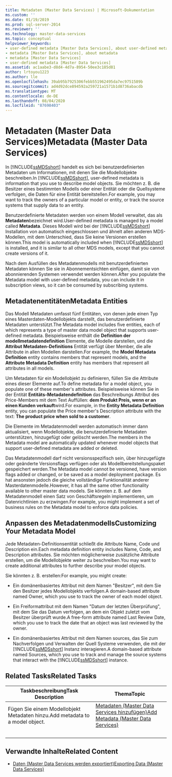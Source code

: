 ```yaml
---
title: Metadaten (Master Data Services) | Microsoft-Dokumentation
ms.custom: ''
ms.date: 01/19/2019
ms.prod: sql-server-2014
ms.reviewer: ''
ms.technology: master-data-services
ms.topic: conceptual
helpviewer_keywords:
- user-defined metadata [Master Data Services], about user-defined metadata
- metadata [Master Data Services], about metadata
- metadata [Master Data Services]
- user-defined metadata [Master Data Services]
ms.assetid: ac1aabe3-d8d4-4d7a-8954-50ee3c185d81
author: lrtoyou1223
ms.author: lle
ms.openlocfilehash: 39ab95b7925306febb551962495da7ec9751589b
ms.sourcegitcommit: ad4d92dce894592a259721a1571b1d8736abacdb
ms.translationtype: MT
ms.contentlocale: de-DE
ms.lasthandoff: 08/04/2020
ms.locfileid: "87698403"
---
```

# <a name="metadata-master-data-services"></a><span data-ttu-id="ef7f4-102">Metadaten (Master Data Services)</span><span class="sxs-lookup"><span data-stu-id="ef7f4-102">Metadata (Master Data Services)</span></span>
  <span data-ttu-id="ef7f4-103">In [!INCLUDE[ssMDSshort](../includes/ssmdsshort-md.md)] handelt es sich bei benutzerdefinierten Metadaten um Informationen, mit denen Sie die Modellobjekte beschreiben.</span><span class="sxs-lookup"><span data-stu-id="ef7f4-103">In [!INCLUDE[ssMDSshort](../includes/ssmdsshort-md.md)], user-defined metadata is information that you use to describe model objects.</span></span> <span data-ttu-id="ef7f4-104">Sie möchten z. B. die Besitzer eines bestimmten Modells oder einer Entität oder die Quellsysteme verfolgen, die Daten für eine Entität bereitstellen.</span><span class="sxs-lookup"><span data-stu-id="ef7f4-104">For example, you may want to track the owners of a particular model or entity, or track the source systems that supply data to an entity.</span></span>  
  
 <span data-ttu-id="ef7f4-105">Benutzerdefinierte Metadaten werden von einem Modell verwaltet, das als **Metadaten**bezeichnet wird.</span><span class="sxs-lookup"><span data-stu-id="ef7f4-105">User-defined metadata is managed by a model called **Metadata**.</span></span> <span data-ttu-id="ef7f4-106">Dieses Modell wird bei der [!INCLUDE[ssMDSshort](../includes/ssmdsshort-md.md)] Installation von automatisch eingeschlossen und ähnelt allen anderen MDS-Modellen, mit dem Unterschied, dass Sie keine Versionen erstellen können.</span><span class="sxs-lookup"><span data-stu-id="ef7f4-106">This model is automatically included when [!INCLUDE[ssMDSshort](../includes/ssmdsshort-md.md)] is installed, and it is similar to all other MDS models, except that you cannot create versions of it.</span></span>  
  
 <span data-ttu-id="ef7f4-107">Nach dem Ausfüllen des Metadatenmodells mit benutzerdefinierten Metadaten können Sie sie in Abonnementsichten einfügen, damit sie von abonnierenden Systemen verwendet werden können.</span><span class="sxs-lookup"><span data-stu-id="ef7f4-107">After you populate the Metadata model with user-defined metadata, you can include it in subscription views, so it can be consumed by subscribing systems.</span></span>  
  
## <a name="metadata-entities"></a><span data-ttu-id="ef7f4-108">Metadatenentitäten</span><span class="sxs-lookup"><span data-stu-id="ef7f4-108">Metadata Entities</span></span>  
 <span data-ttu-id="ef7f4-109">Das Modell Metadaten umfasst fünf Entitäten, von denen jede einen Typ eines Masterdaten-Modellobjekts darstellt, das benutzerdefinierte Metadaten unterstützt.</span><span class="sxs-lookup"><span data-stu-id="ef7f4-109">The Metadata model includes five entities, each of which represents a type of master data model object that supports user-defined metadata.</span></span> <span data-ttu-id="ef7f4-110">Beispielsweise enthält die **Definition der modellmetadatendefinition** Elemente, die Modelle darstellen, und die **Attribut Metadaten-Definitions** Entität verfügt über Member, die alle Attribute in allen Modellen darstellen.</span><span class="sxs-lookup"><span data-stu-id="ef7f4-110">For example, the **Model Metadata Definition** entity contains members that represent models, and the **Attribute Metadata Definition** entity has members that represent all attributes in all models.</span></span>  
  
 <span data-ttu-id="ef7f4-111">Um Metadaten für ein Modellobjekt zu definieren, füllen Sie die Attribute eines dieser Elemente auf.</span><span class="sxs-lookup"><span data-stu-id="ef7f4-111">To define metadata for a model object, you populate one of these member's attributes.</span></span> <span data-ttu-id="ef7f4-112">Beispielsweise können Sie in der Entität **Entitäts-Metadatendefinition** das Beschreibungs Attribut des Price-Members mit dem Text Auffüllen: **dem Produkt Preis, wenn er an einen Kunden verkauft**wird.</span><span class="sxs-lookup"><span data-stu-id="ef7f4-112">For example, in the **Entity Metadata Definition** entity, you can populate the Price member's Description attribute with the text: **The product price when sold to a customer**.</span></span>  
  
 <span data-ttu-id="ef7f4-113">Die Elemente im Metadatenmodell werden automatisch immer dann aktualisiert, wenn Modellobjekte, die benutzerdefinierte Metadaten unterstützen, hinzugefügt oder gelöscht werden.</span><span class="sxs-lookup"><span data-stu-id="ef7f4-113">The members in the Metadata model are automatically updated whenever model objects that support user-defined metadata are added or deleted.</span></span>  
  
 <span data-ttu-id="ef7f4-114">Das Metadatenmodell darf nicht versionsspezifisch sein, über hinzugefügte oder geänderte Versionsflags verfügen oder als Modellbereitstellungspaket gespeichert werden.</span><span class="sxs-lookup"><span data-stu-id="ef7f4-114">The Metadata model cannot be versioned, have version flags added or changed, or be saved as a model deployment package.</span></span> <span data-ttu-id="ef7f4-115">Es hat ansonsten jedoch die gleiche vollständige Funktionalität anderer Masterdatenmodelle.</span><span class="sxs-lookup"><span data-stu-id="ef7f4-115">However, it has all the same other functionality available to other master data models.</span></span> <span data-ttu-id="ef7f4-116">Sie könnten z. B. auf dem Metadatenmodell einen Satz von Geschäftsregeln implementieren, um Datenrichtlinien zu erzwingen.</span><span class="sxs-lookup"><span data-stu-id="ef7f4-116">For example, you might implement a set of business rules on the Metadata model to enforce data policies.</span></span>  
  
## <a name="customizing-your-metadata-model"></a><span data-ttu-id="ef7f4-117">Anpassen des Metadatenmodells</span><span class="sxs-lookup"><span data-stu-id="ef7f4-117">Customizing Your Metadata Model</span></span>  
 <span data-ttu-id="ef7f4-118">Jede Metadaten-Definitionsentität schließt die Attribute Name, Code und Description ein.</span><span class="sxs-lookup"><span data-stu-id="ef7f4-118">Each metadata definition entity includes Name, Code, and Description attributes.</span></span> <span data-ttu-id="ef7f4-119">Sie möchten möglicherweise zusätzliche Attribute erstellen, um die Modellobjekte weiter zu beschreiben.</span><span class="sxs-lookup"><span data-stu-id="ef7f4-119">You may want to create additional attributes to further describe your model objects.</span></span>  
  
 <span data-ttu-id="ef7f4-120">Sie könnten z. B. erstellen:</span><span class="sxs-lookup"><span data-stu-id="ef7f4-120">For example, you might create:</span></span>  
  
-   <span data-ttu-id="ef7f4-121">Ein domänenbasiertes Attribut mit dem Namen "Besitzer", mit dem Sie den Besitzer jedes Modellobjekts verfolgen.</span><span class="sxs-lookup"><span data-stu-id="ef7f4-121">A domain-based attribute named Owner, which you use to track the owner of each model object.</span></span>  
  
-   <span data-ttu-id="ef7f4-122">Ein Freiformattribut mit dem Namen "Datum der letzten Überprüfung", mit dem Sie das Datum verfolgen, an dem ein Objekt zuletzt vom Besitzer überprüft wurde.</span><span class="sxs-lookup"><span data-stu-id="ef7f4-122">A free-form attribute named Last Review Date, which you use to track the date that an object was last reviewed by the owner.</span></span>  
  
-   <span data-ttu-id="ef7f4-123">Ein domänenbasiertes Attribut mit dem Namen sources, das Sie zum Nachverfolgen und Verwalten der Quell Systeme verwenden, die mit der [!INCLUDE[ssMDSshort](../includes/ssmdsshort-md.md)] Instanz interagieren.</span><span class="sxs-lookup"><span data-stu-id="ef7f4-123">A domain-based attribute named Sources, which you use to track and manage the source systems that interact with the [!INCLUDE[ssMDSshort](../includes/ssmdsshort-md.md)] instance.</span></span>  
  
## <a name="related-tasks"></a><span data-ttu-id="ef7f4-124">Related Tasks</span><span class="sxs-lookup"><span data-stu-id="ef7f4-124">Related Tasks</span></span>  
  
|<span data-ttu-id="ef7f4-125">Taskbeschreibung</span><span class="sxs-lookup"><span data-stu-id="ef7f4-125">Task Description</span></span>|<span data-ttu-id="ef7f4-126">Thema</span><span class="sxs-lookup"><span data-stu-id="ef7f4-126">Topic</span></span>|  
|----------------------|-----------|  
|<span data-ttu-id="ef7f4-127">Fügen Sie einem Modellobjekt Metadaten hinzu.</span><span class="sxs-lookup"><span data-stu-id="ef7f4-127">Add metadata to a model object.</span></span>|[<span data-ttu-id="ef7f4-128">Metadaten &#40;Master Data Services hinzufügen&#41;</span><span class="sxs-lookup"><span data-stu-id="ef7f4-128">Add Metadata &#40;Master Data Services&#41;</span></span>](add-metadata-master-data-services.md)
|&nbsp;|&nbsp;|
  
## <a name="related-content"></a><span data-ttu-id="ef7f4-129">Verwandte Inhalte</span><span class="sxs-lookup"><span data-stu-id="ef7f4-129">Related Content</span></span>  
  
-   [<span data-ttu-id="ef7f4-130">Daten &#40;Master Data Services werden exportiert&#41;</span><span class="sxs-lookup"><span data-stu-id="ef7f4-130">Exporting Data &#40;Master Data Services&#41;</span></span>](overview-exporting-data-master-data-services.md)  
  
  
